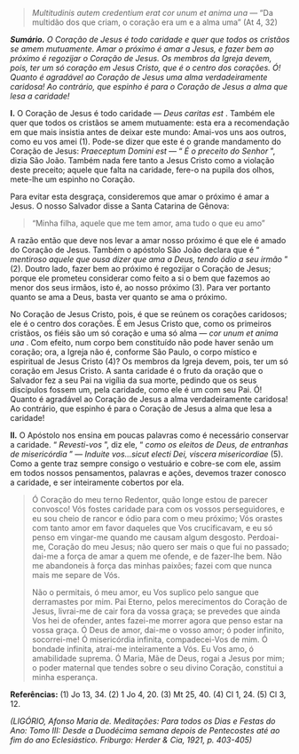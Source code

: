 > *Multitudinis autem credentium erat cor unum et anima una* — “Da multidão dos que criam, o coração era um e a alma uma” (At 4, 32)

***Sumário.** O Coração de Jesus é todo caridade e quer que todos os cristãos se amem mutuamente. Amar o próximo é amar a Jesus, e fazer bem ao próximo é regozijar o Coração de Jesus. Os membros da Igreja devem, pois, ter um só coração em Jesus Cristo, que é o centro dos corações. Ó! Quanto é agradável ao Coração de Jesus uma alma verdadeiramente caridosa! Ao contrário, que espinho é para o Coração de Jesus a alma que lesa a caridade!*

**I.** O Coração de Jesus é todo caridade — *Deus caritas est* . Também ele quer que todos os cristãos se amem mutuamente: esta era a recomendação em que mais insistia antes de deixar este mundo: Amai-vos uns aos outros, como eu vos amei (1). Pode-se dizer que este é o grande mandamento do Coração de Jesus: *Praeceptum Domini est* — “ *É o preceito do Senhor* ”, dizia São João. Também nada fere tanto a Jesus Cristo como a violação deste preceito; aquele que falta na caridade, fere-o na pupila dos olhos, mete-lhe um espinho no Coração.

Para evitar esta desgraça, consideremos que amar o próximo é amar a Jesus. O nosso Salvador disse a Santa Catarina de Gênova:

> “Minha filha, aquele que me tem amor, ama tudo o que eu amo”

A razão então que deve nos levar a amar nosso próximo é que ele é amado do Coração de Jesus. Também o apóstolo São João declara que é “ *mentiroso aquele que ousa dizer que ama a Deus, tendo ódio a seu irmão* ” (2). Doutro lado, fazer bem ao próximo é regozijar o Coração de Jesus; porque ele prometeu considerar como feito a si o bem que fazemos ao menor dos seus irmãos, isto é, ao nosso próximo (3). Para ver portanto quanto se ama a Deus, basta ver quanto se ama o próximo.

No Coração de Jesus Cristo, pois, é que se reúnem os corações caridosos; ele é o centro dos corações. É em Jesus Cristo que, como os primeiros cristãos, os fiéis são um só coração e uma só alma — *cor unum et anima una* . Com efeito, num corpo bem constituído não pode haver senão um coração; ora, a Igreja não é, conforme São Paulo, o corpo místico e espiritual de Jesus Cristo (4)? Os membros da Igreja devem, pois, ter um só coração em Jesus Cristo. A santa caridade é o fruto da oração que o Salvador fez a seu Pai na vigília da sua morte, pedindo que os seus discípulos fossem um, pela caridade, como ele é um com seu Pai. Ó! Quanto é agradável ao Coração de Jesus a alma verdadeiramente caridosa! Ao contrário, que espinho é para o Coração de Jesus a alma que lesa a caridade!

**II.** O Apóstolo nos ensina em poucas palavras como é necessário conservar a caridade. “ *Revesti-vos* ”, diz ele, “ *como os eleitos de Deus, de entranhas de misericórdia* ” — *Induite vos…sicut electi Dei, viscera misericordiae* (5). Como a gente traz sempre consigo o vestuário e cobre-se com ele, assim em todos nossos pensamentos, palavras e ações, devemos trazer conosco a caridade, e ser inteiramente cobertos por ela.

> Ó Coração do meu terno Redentor, quão longe estou de parecer convosco! Vós fostes caridade para com os vossos perseguidores, e eu sou cheio de rancor e ódio para com o meu próximo; Vós orastes com tanto amor em favor daqueles que Vos crucificavam, e eu só penso em vingar-me quando me causam algum desgosto. Perdoai-me, Coração do meu Jesus; não quero ser mais o que fui no passado; dai-me a força de amar a quem me ofende, e de fazer-lhe bem. Não me abandoneis à força das minhas paixões; fazei com que nunca mais me separe de Vós.
>
> Não o permitais, ó meu amor, eu Vos suplico pelo sangue que derramastes por mim. Pai Eterno, pelos merecimentos do Coração de Jesus, livrai-me de cair fora da vossa graça; se prevedes que ainda Vos hei de ofender, antes fazei-me morrer agora que penso estar na vossa graça. Ó Deus de amor, dai-me o vosso amor; ó poder infinito, socorrei-me! Ó misericórdia infinita, compadecei-Vos de mim. Ó bondade infinita, atraí-me inteiramente a Vós. Eu Vos amo, ó amabilidade suprema. Ó Maria, Mãe de Deus, rogai a Jesus por mim; o poder maternal que tendes sobre o seu divino Coração, constitui a minha esperança.

**Referências:** (1) Jo 13, 34. (2) 1 Jo 4, 20. (3) Mt 25, 40. (4) Cl 1, 24. (5) Cl 3, 12.

*(LIGÓRIO, Afonso Maria de. Meditações: Para todos os Dias e Festas do Ano: Tomo III: Desde a Duodécima semana depois de Pentecostes até ao fim do ano Eclesiástico. Friburgo: Herder & Cia, 1921, p. 403-405)*
